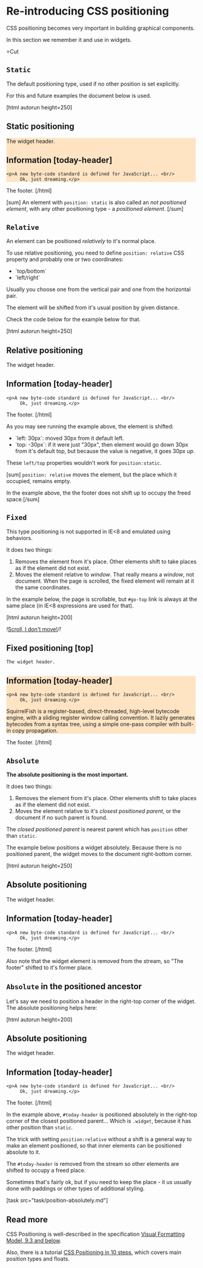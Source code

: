 
# Re-introducing CSS positioning 

CSS positioning becomes very important in building graphical components. 

In this section we remember it and use in widgets.

=Cut


## `Static`   

The default positioning type, used if no other position is set explicitly. 

For this and future examples the document below is used. 

[html autorun height=250]
<style> /* basic style */
.widget { 
  background-color: #ffe4c4;   
  width: 500px;
}

#today-header {
  background-color: #5f9ea0;
  margin: 0;
}
</style>


## Static positioning   

<div class="widget">
    The widget header.

    
## Information   [today-header]

    <p>A new byte-code standard is defined for JavaScript... <br/>
         Ok, just dreaming.</p>
</div>

The footer.
[/html]

[sum]
An element with `position: static` is also called an <i>not positioned element</i>, with any other positioning type - a <i>positioned element</i>.
[/sum]


## `Relative`   

An element can be positioned <i>relatively</i> to it's normal place.

To use relative positioning, you need to define `position: relative` CSS property and probably one or two coordinates:
<ul>
<li>`top/bottom`</li>
<li>`left/right`</li>
</ul>
Usually you choose one from the vertical pair and one from the horizontal pair. 

The element will be shifted from it's usual position by given distance.

Check the code below for the example below for that.

[html autorun height=250]
<style> /* basic style */
.widget { 
  background-color: #ffe4c4;   
  width: 500px;
}

#today-header {
  background-color: #5f9ea0;
  margin: 0;
}
</style>

<style>
*!*
  .widget{
    position: relative;
    left: 30px; 
    top: -30px;
  }
*/!*
</style>


## Relative positioning   

<div class="*!*widget*/!*">
    The widget header.

    
## Information   [today-header]

    <p>A new byte-code standard is defined for JavaScript... <br/>
         Ok, just dreaming.</p>
</div>

The footer.
[/html]

As you may see running the example above, the element is shifted:
<ul>
<li>`left: 30px`: moved 30px from it default left.</li>
<li>`top: -30px`: if it were just "30px", then element would go down 30px from it's default top, but because the value is negative, it goes 30px  <i>up</i>.</li>
</ul>

These `left/top` properties wouldn't work for `position:static`.

[sum]
`position: relative` moves the element, but the place which it occupied, remains empty.

In the example above, the the footer does not shift up to occupy the freed space.[/sum]


## `Fixed`   

This type positioning is not supported in IE&lt;8 and emulated using behaviors.

It does two things:

<ol>
<li>Removes the element from it's place. Other elements shift to take places as if the element did not exist.</li>
<li>Moves the element relative to <i>window</i>. That really means a <em>window</em>, not document. When the page is scrolled, the fixed element will remain at it the same coordinates.</li>
</ol>


In the example below, the page is scrollable, but `#go-top` link is always at the same place (in IE&lt;8 expressions are used for that).

[html autorun height=200]
<style>
*!* 
  #go-top {
    position: fixed;
    right: 10px;
    top: 10px;
    font-size: 125%;
  }
*/!*
</style>

*!*<a href="#top" id="go-top">Scroll, I don't move!</a>*/!*


## Fixed positioning   [top]
    The widget header.

<div class="widget">
    
## Information   [today-header]

    <p>A new byte-code standard is defined for JavaScript... <br/>
         Ok, just dreaming.</p>

   <p>SquirrelFish is a register-based, direct-threaded, high-level bytecode engine, with a sliding register window calling convention. It lazily generates bytecodes from a syntax tree, using a simple one-pass compiler with built-in copy propagation.</p>

</div>

The footer.
[/html]



## `Absolute`   

<b>The absolute positioning is the most important.</b>

It does two things:
<ol>
 <li>Removes the element from it's place. Other elements shift to take places as if the element did not exist.</li>
 <li>Moves the element relative to it's <i>closest positioned parent</i>, or the document if no such parent is found.</li>
</ol>

The <i>closed positioned parent</i> is nearest parent which has `position` other than `static`.

The example below positions a widget absolutely. Because there is no positioned parent, the widget moves to the document right-bottom corner.

[html autorun height=250]
<style>
  @import url(/files/tutorial/browser/dom/poscolor.css)
</style>

<style>
*!*
  .widget{
    border: 1px solid black;
    position: absolute;
    right: 0;
    bottom: 0;
  }
*/!*
</style>


## Absolute positioning   

<div class="*!*widget*/!*">
    The widget header.

    
## Information   [today-header]

    <p>A new byte-code standard is defined for JavaScript... <br/>
         Ok, just dreaming.</p>
</div>

The footer.
[/html]

Also note that the widget element is removed from the stream, so "The footer" shifted to it's former place.


## `Absolute` in the positioned ancestor   

Let's say we need to position a header in the right-top corner of the widget. The absolute positioning helps here:

[html autorun height=200]
<style>
  @import url(/files/tutorial/browser/dom/poscolor.css)
</style>

<style>
*!*
  .widget{
    position: relative;
  }
  #today-header {
    position: absolute;
    right: 0px;
    top: 0px;
  }
*/!*
</style>


## Absolute positioning   

<div class="*!*widget*/!*">
    The widget header.

    
## Information   [today-header]

    <p>A new byte-code standard is defined for JavaScript... <br/>
         Ok, just dreaming.</p>
</div>

The footer.
[/html]

In the example above, `#today-header` is positioned absolutely in the right-top corner of the closest positioned parent... Which is `.widget`, because it has other position than `static`.

The trick with setting `position:relative` without a shift is a general way to make an element positioned, so that inner elements can be positioned absolute to it.

The `#today-header` is removed from the stream so other elements are shifted to occupy a freed place. 

Sometimes that's fairly ok, but if you need to keep the place - it us usually done with paddings or other types of additional styling.

[task src="task/position-absolutely.md"]


## Read more   

CSS Positioning is well-described in the specification <a href="http://www.w3.org/TR/CSS2/visuren.html#positioning-scheme">Visual Formatting Model, 9.3 and below</a>.

Also, there is a tutorial <a href="http://www.barelyfitz.com/screencast/html-training/css/positioning/">CSS Positioning in 10 steps</a>, which covers main position types and floats.

